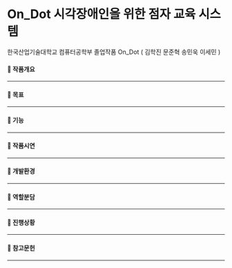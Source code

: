 # On_Dot 시각장애인을 위한 점자 교육 시스템
한국산업기술대학교 컴퓨터공학부 졸업작품 On_Dot ( 김학진 문준혁 송민욱 이세민 )
#### :white_square_button: 작품개요
----------------------------------------------------------

#### :white_square_button: 목표
----------------------------------------------------------

#### :white_square_button: 기능
----------------------------------------------------------

#### :white_square_button: 작품시연
----------------------------------------------------------

#### :white_square_button: 개발환경
----------------------------------------------------------

#### :white_square_button: 역할분담
----------------------------------------------------------

#### :white_square_button: 진행상황
----------------------------------------------------------

#### :white_square_button: 참고문헌
----------------------------------------------------------
